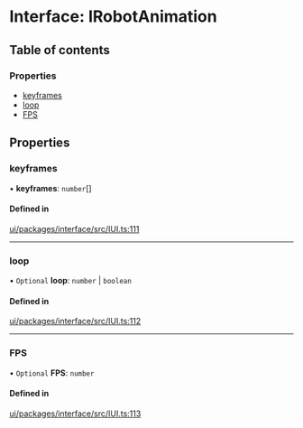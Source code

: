 # Interface: IRobotAnimation

## Table of contents

### Properties

- [keyframes](IRobotAnimation.md#keyframes)
- [loop](IRobotAnimation.md#loop)
- [FPS](IRobotAnimation.md#fps)

## Properties

### keyframes

• **keyframes**: `number`[]

#### Defined in

[ui/packages/interface/src/IUI.ts:111](https://github.com/leaferjs/leafer-ui/blob/a39c489/packages/interface/src/IUI.ts#L111)

___

### loop

• `Optional` **loop**: `number` \| `boolean`

#### Defined in

[ui/packages/interface/src/IUI.ts:112](https://github.com/leaferjs/leafer-ui/blob/a39c489/packages/interface/src/IUI.ts#L112)

___

### FPS

• `Optional` **FPS**: `number`

#### Defined in

[ui/packages/interface/src/IUI.ts:113](https://github.com/leaferjs/leafer-ui/blob/a39c489/packages/interface/src/IUI.ts#L113)
